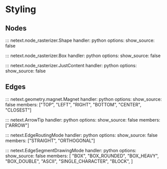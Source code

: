 # Styling

## Nodes

::: netext.node_rasterizer.Shape
    handler: python
    options:
      show_source: false


::: netext.node_rasterizer.Box
    handler: python
    options:
      show_source: false


::: netext.node_rasterizer.JustContent
    handler: python
    options:
      show_source: false

## Edges

::: netext.geometry.magnet.Magnet
    handler: python
    options:
      show_source: false
      members: ["TOP", "LEFT", "RIGHT", "BOTTOM", "CENTER", "CLOSEST"]

::: netext.ArrowTip
    handler: python
    options:
      show_source: false
      members: ["ARROW"]


::: netext.EdgeRoutingMode
    handler: python
    options:
      show_source: false
      members: ["STRAIGHT", "ORTHOGONAL"]

::: netext.EdgeSegmentDrawingMode
    handler: python
    options:
      show_source: false
      members: [
        "BOX",
        "BOX_ROUNDED",
        "BOX_HEAVY",
        "BOX_DOUBLE",
        "ASCII",
        "SINGLE_CHARACTER",
        "BLOCK",
      ]
